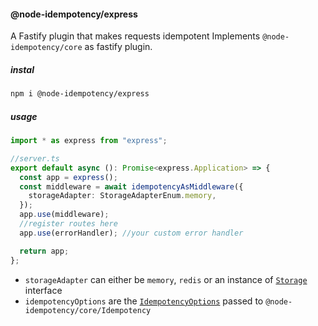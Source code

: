 #### @node-idempotency/express

A Fastify plugin that makes requests idempotent
Implements `@node-idempotency/core` as fastify plugin.

##### instal

```bash
npm i @node-idempotency/express
```

##### usage

```ts
import * as express from "express";

//server.ts
export default async (): Promise<express.Application> => {
  const app = express();
  const middleware = await idempotencyAsMiddleware({
    storageAdapter: StorageAdapterEnum.memory,
  });
  app.use(middleware);
  //register routes here
  app.use(errorHandler); //your custom error handler

  return app;
};
```

- `storageAdapter` can either be `memory`, `redis` or an instance of [`Storage`](../storage/Readme.md) interface
- `idempotencyOptions` are the [`IdempotencyOptions`](../core/Readme.md) passed to `@node-idempotency/core/Idempotency`
